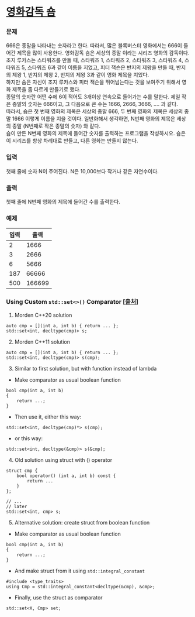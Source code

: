 # [영화감독 숌](https://www.acmicpc.net/problem/1436)  
  
### 문제  
  
666은 종말을 나타내는 숫자라고 한다. 따라서, 많은 블록버스터 영화에서는 666이 들어간 제목을 많이 사용한다. 영화감독 숌은 세상의 종말 이라는 시리즈 영화의 감독이다. 조지 루카스는 스타워즈를 만들 때, 스타워즈 1, 스타워즈 2, 스타워즈 3, 스타워즈 4, 스타워즈 5, 스타워즈 6과 같이 이름을 지었고, 피터 잭슨은 반지의 제왕을 만들 때, 반지의 제왕 1, 반지의 제왕 2, 반지의 제왕 3과 같이 영화 제목을 지었다.  
하지만 숌은 자신이 조지 루카스와 피터 잭슨을 뛰어넘는다는 것을 보여주기 위해서 영화 제목을 좀 다르게 만들기로 했다.  
종말의 숫자란 어떤 수에 6이 적어도 3개이상 연속으로 들어가는 수를 말한다. 제일 작은 종말의 숫자는 666이고, 그 다음으로 큰 수는 1666, 2666, 3666, .... 과 같다.  
따라서, 숌은 첫 번째 영화의 제목은 세상의 종말 666, 두 번째 영화의 제목은 세상의 종말 1666 이렇게 이름을 지을 것이다. 일반화해서 생각하면, N번째 영화의 제목은 세상의 종말 (N번째로 작은 종말의 숫자) 와 같다.  
숌이 만든 N번째 영화의 제목에 들어간 숫자를 출력하는 프로그램을 작성하시오. 숌은 이 시리즈를 항상 차례대로 만들고, 다른 영화는 만들지 않는다.  
  
### 입력  
  
첫째 줄에 숫자 N이 주어진다. N은 10,000보다 작거나 같은 자연수이다.  
  
### 출력  
  
첫째 줄에 N번째 영화의 제목에 들어간 수를 출력한다.  
  
### 예제  
  
|입력|출력|
|---|---|
|2|1666|
|3|2666|
|6|5666|
|187|66666|
|500|166699|

### Using Custom `std::set<>()` Comparator [[출처](https://stackoverflow.com/questions/2620862/using-custom-stdset-comparator)]  
  
1. Morden C++20 solution  
  
```
auto cmp = [](int a, int b) { return ... };
std::set<int, decltype(cmp)> s;
```  
  
2. Morden C++11 solution  
  
```
auto cmp = [](int a, int b) { return ... };
std::set<int, decltype(cmp)> s(cmp);
```  
  
3. Similar to first solution, but with function instead of lambda  
  
 - Make comparator as usual boolean function  
```
bool cmp(int a, int b) 
{
    return ...;
}
```  
   - Then use it, either this way:  
```
std::set<int, decltype(cmp)*> s(cmp);
```  
   - or this way:  
```
std::set<int, decltype(&cmp)> s(&cmp);
```  
  
4. Old solution using struct with () operator  
  
```
struct cmp {
    bool operator() (int a, int b) const {
        return ...
    }
};

// ...
// later
std::set<int, cmp> s;
```  
  
5. Alternative solution: create struct from boolean function  
  
 - Make comparator as usual boolean function  
```
bool cmp(int a, int b) 
{
    return ...;
}
```  
   - And make struct from it using `std::integral_constant`  
```
#include <type_traits>
using Cmp = std::integral_constant<decltype(&cmp), &cmp>;
```  
   - Finally, use the struct as comparator  
```
std::set<X, Cmp> set;
```  